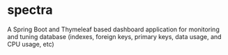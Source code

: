 # spectra
A Spring Boot and Thymeleaf based dashboard application for monitoring and tuning database (indexes, foreign keys, primary keys, data usage, and CPU usage, etc)
